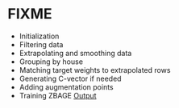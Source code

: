 # FIXME

- Initialization
- Filtering data
- Extrapolating and smoothing data
- Grouping by house
- Matching target weights to extrapolated rows
- Generating C-vector if needed
- Adding augmentation points
- Training ZBAGE
[Output](output.canvas)
